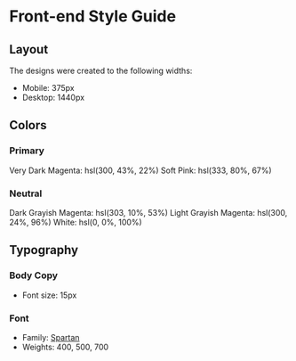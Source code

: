# Front-end Style Guide

## Layout

The designs were created to the following widths:

-   Mobile: 375px
-   Desktop: 1440px

## Colors

### Primary

Very Dark Magenta: hsl(300, 43%, 22%) Soft Pink: hsl(333, 80%, 67%)

### Neutral

Dark Grayish Magenta: hsl(303, 10%, 53%) Light Grayish Magenta: hsl(300, 24%,
96%) White: hsl(0, 0%, 100%)

## Typography

### Body Copy

-   Font size: 15px

### Font

-   Family: [Spartan](https://fonts.google.com/specimen/Spartan)
-   Weights: 400, 500, 700
